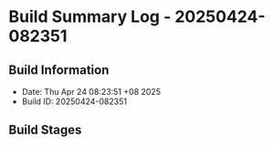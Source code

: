 # Build Summary Log - 20250424-082351

## Build Information
- Date: Thu Apr 24 08:23:51 +08 2025
- Build ID: 20250424-082351

## Build Stages

